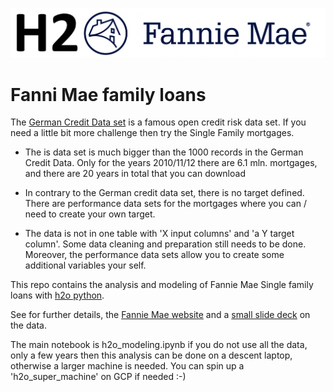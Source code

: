 ![](h2o_fannie.png)

# Fanni Mae family loans

The [German Credit Data set](https://archive.ics.uci.edu/ml/datasets/statlog+(german+credit+data)) is a famous open credit risk data set. If you need a little bit more challenge then try the Single Family mortgages. 

* The is data set is much bigger than the 1000 records in the German Credit Data. Only for the years 2010/11/12 there are 6.1 mln. mortgages, and there are 20 years in total that you can download

* In contrary to the German credit data set, there is no target defined. There are performance data sets for the mortgages where you can / need to create your own target.

* The data is not in one table with 'X input columns' and 'a Y target column'. Some data cleaning and preparation still needs to be done. Moreover, the performance data sets allow you to create some additional variables your self.

This repo contains the analysis and modeling of Fannie Mae Single family loans with [h2o python](https://docs.h2o.ai/h2o/latest-stable/h2o-py/docs/intro.html).

See for further details, the [Fannie Mae website](https://www.fanniemae.com/portal/funding-the-market/data/loan-performance-data.html) and a [small slide deck](https://www.fanniemae.com/resources/file/fundmarket/pdf/webinar-101.pdf) on the data.

The main notebook is h2o_modeling.ipynb if you do not use all the data, only a few years then this analysis can be done on a descent laptop, otherwise a larger machine is needed. You can spin up a 'h2o_super_machine' on GCP if needed :-)
